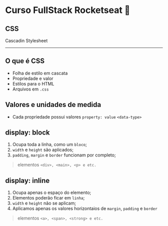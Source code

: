 # Curso FullStack Rocketseat 🚀
## CSS
Cascadin Stylesheet

---

## O que é CSS

  - Folha de estilo em cascata
  - Propriedade e valor
  - Estilos para o HTML
  - Arquivos em `.css`

## Valores e unidades de medida
  - Cada propriedade possui valores
  `property: value`
  `<data-type>`

## display: block

1. Ocupa toda a linha, como um `bloco`;
2. `width` e `height` são aplicados;
3. `padding`, `margin` e `border` funcionam por completo;

> elementos
`<div>, <main>, <p> e etc.`

## display: inline

1. Ocupa apenas o espaço do elemento;
2. Elementos poderão ficar em `linha`;
3. `width` e `height` não se aplicam;
4. Aplicamos apenas os valores horizontaios de `margin`, `padding` e `border`

> elementos
`<a>, <span>, <strong> e etc.`
